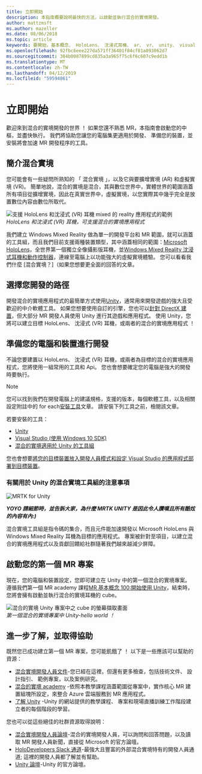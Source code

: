 ```yaml
---
title: 立即開始
description: 本指南概要說明最快的方法，以啟動並執行混合的實境開發。
author: mattzmsft
ms.author: mazeller
ms.date: 08/06/2018
ms.topic: article
keywords: 要開始，基本概念、 HoloLens、 沈浸式耳機、 ar、 vr、 unity、 visual studio、 快速入門中，如何
ms.openlocfilehash: 92fbc6eee227da571ff36401f84cf81a093062d7
ms.sourcegitcommit: 384b0087899cd835a3a965f75c6f6c607c9edd1b
ms.translationtype: MT
ms.contentlocale: zh-TW
ms.lasthandoff: 04/12/2019
ms.locfileid: "59594861"
---
```

# <a name="get-started"></a>立即開始

歡迎來到混合的實境開發的世界 ！ 如果您還不熟悉 MR，本指南會啟動您的中樞，並盡快執行。 我們將協助您讓您的電腦集更適用於開發、 準備您的裝置，並安裝將會加速 MR 開發程序的工具。 

## <a name="intro-to-mixed-reality"></a>簡介混合實境

您可能會有一些疑問所熟知的 「 混合實境 」，以及它與要擴增實境 (AR) 和虛擬實境 (VR)。 簡單地說，混合的實境是混合，其與數位世界中，實體世界的範圍涵蓋所有項目從擴增實境，因此在真實世界中，虛擬實境，以您實際其中幾乎完全是放置數位內容由數位所取代。 

![支援 HoloLens 和沈浸式 (VR) 耳機 mixed 的 reality 應用程式的範例](images/mr-island.png)<br>
*HoloLens 和沈浸式 (VR) 耳機，可支援混合的實境應用程式*

我們建立 Windows Mixed Reality 做為單一的開發平台和 MR 範圍，就可以涵蓋的工具組，而且我們目前支援兩種裝置類型，其中涵蓋相同的範圍：[Microsoft HoloLens](https://www.microsoft.com/hololens)，全世界第一個獨立全像攝影版耳機，並[Windows Mixed Reality 沈浸式耳機和動作控制器](https://www.microsoft.com/windows/windows-mixed-reality)，連線至電腦上以功能強大的虛擬實境體驗。 您可以看看我們什麼 [混合實境？]（如果您想要更全面的回答的文章。

## <a name="choose-your-development-path"></a>選擇您開發的路徑

開發混合的實境應用程式的最簡單方式使用[Unity](https://unity3d.com)，通常用來開發遊戲的強大且受歡迎的中介軟體工具。 如果您想要使用自訂的引擎，您也可以[針對 DirectX 建置](directx-development-overview.md)，但大部分 MR 開發人員使用 Unity 進行其遊戲和應用程式。 使用 Unity，您將可以建立目標 HoloLens、 沈浸式 (VR) 耳機，或兩者的混合的實境應用程式 ！

## <a name="prepare-your-pc-and-devices-for-development"></a>準備您的電腦和裝置進行開發

不論您要建置以 HoloLens、 沈浸式 (VR) 耳機，或兩者為目標的混合的實境應用程式，您將使用一組常用的工具和 Api。 您也會想要確定您的電腦是強大的開發時要執行。 

>[!NOTE]
>您可以找到我們在開發電腦上的建議規格，支援的版本，每個軟體工具，以及相關設定附註中的 for each[安裝工具](install-the-tools.md)文章。 請安裝下列工具之前，檢閱該文章。

若要安裝的工具：
* [Unity](https://store.unity.com/download)
* [Visual Studio (使用 Windows 10 SDK)](https://developer.microsoft.com/windows/downloads)
* [混合的實境適用於 Unity 的工具組](https://github.com/Microsoft/MixedRealityToolkit-Unity/blob/htk_release/GettingStarted.md)

您也會想要[將您的目標裝置放入開發人員模式和設定 Visual Studio 的應用程式部署到目標裝置](using-visual-studio.md)。

### <a name="a-note-about-the-mixed-reality-toolkit-for-unity"></a>有關用於 Unity 的混合實境工具組的注意事項

![MRTK for Unity](images/mrtkandunity.png)<br>

***YOYO 請細節時，並告訴大家，為什麼 MRTK UNITY 是因此令人讚嘆且所有酷炫的內容有內:)***

混合實境工具組是指令碼的集合，而且元件能加速開發以 Microsoft HoloLens 與 Windows Mixed Reality 耳機為目標的應用程式。 專案被針對至項目，以建立混合的實境應用程式以及貢獻回饋給社群隨著我們越來越減少屏障。

## <a name="start-your-first-mr-project"></a>啟動您的第一個 MR 專案

現在，您的電腦和裝置設定，您即可建立在 Unity 中的第一個混合的實境專案。 遵循我們第一個 MR academy 課程[MR 基本概念 100:開始使用 Unity](holograms-100.md)，結束時，您將會擁有啟動並執行混合的實境耳機的 cube。

![混合的實境 Unity 專案中之 cube 的螢幕擷取畫面](images/mr-cube.PNG)<br>
*第一個混合的實境專案中 Unity-hello world ！*

## <a name="learn-more-and-get-help"></a>進一步了解，並取得協助

既然您已成功建立第一個 MR 專案，您可能飢餓了 ！ 以下是一些應該可以幫助的資源：
* [混合實境開發人員文件](mixed-reality.md)-您已經在這裡，但還有更多檢查，包括技術文件、 設計指引、 範例專案，以及案例研究。
* [混合的實境 academy](academy.md) -依照本教學課程涵蓋範圍從專案中，實作核心 MR 建置組塊所設定，來整合 Azure 雲端服務到 MR 應用程式。
* [了解 Unity](https://unity3d.com/learn) -Unity 的網站提供的教學課程、 專案和現場直播訓練工作階段建立者的每個階段的學習。

您也可以從這些絕佳的社群資源取得說明：
* [混合實境開發人員論壇](https://forums.hololens.com/)-混合的實境開發人員，可以詢問和回答問題，以及讀取 MR 開發人員新聞，直接從 Microsoft 的官方論壇。
* [HoloDevelopers Slack 通道](https://holodevelopersslack.azurewebsites.net/)-最強大且豐富的外部混合實境特有的開發人員通道; 這裡的開發人員都了解並有幫助。
* [Unity 論壇](https://forum.unity3d.com/)-Unity 的官方論壇。
